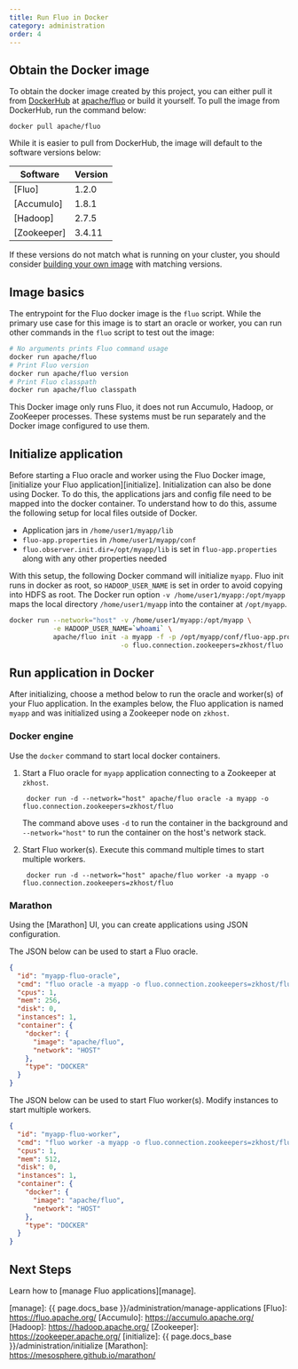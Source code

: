 ```yaml
---
title: Run Fluo in Docker
category: administration
order: 4
---
```


## Obtain the Docker image

To obtain the docker image created by this project, you can either pull it from [DockerHub] at
[apache/fluo][fluo-dockerhub] or build it yourself. To pull the image from DockerHub, run the command below:

    docker pull apache/fluo

While it is easier to pull from DockerHub, the image will default to the software versions below:

| Software    | Version |
|-------------|---------|
| [Fluo]      | 1.2.0   |
| [Accumulo]  | 1.8.1   |
| [Hadoop]    | 2.7.5   |
| [Zookeeper] | 3.4.11   |

If these versions do not match what is running on your cluster, you should consider [building
your own image][build-image] with matching versions.

## Image basics

The entrypoint for the Fluo docker image is the `fluo` script. While the primary use
case for this image is to start an oracle or worker, you can run other commands in the
`fluo` script to test out the image:

```bash
# No arguments prints Fluo command usage
docker run apache/fluo
# Print Fluo version
docker run apache/fluo version
# Print Fluo classpath
docker run apache/fluo classpath
```

This Docker image only runs Fluo, it does not run Accumulo, Hadoop, or
ZooKeeper processes.  These systems must be run separately and the Docker image
configured to use them.


## Initialize application

Before starting a Fluo oracle and worker using the Fluo Docker image,
[initialize your Fluo application][initialize].  Initialization can also be
done using Docker.  To do this, the applications jars and config file need to
be mapped into the docker container.  To understand how to do this, assume the
following setup for local files outside of Docker.

 * Application jars in `/home/user1/myapp/lib`
 * `fluo-app.properties` in `/home/user1/myapp/conf`
 * `fluo.observer.init.dir=/opt/myapp/lib` is set in `fluo-app.properties` along with any other properties needed

With this setup, the following Docker command will initialize `myapp`. Fluo
init runs in docker as root, so `HADOOP_USER_NAME` is set in order to avoid
copying into HDFS as root.  The Docker run option `-v
/home/user1/myapp:/opt/myapp` maps the local directory `/home/user1/myapp` into
the container at `/opt/myapp`.

```bash
docker run --network="host" -v /home/user1/myapp:/opt/myapp \
           -e HADOOP_USER_NAME=`whoami` \
           apache/fluo init -a myapp -f -p /opt/myapp/conf/fluo-app.properties \
                            -o fluo.connection.zookeepers=zkhost/fluo
```

## Run application in Docker

After initializing, choose a method below to run the oracle and worker(s) of your Fluo application. In the examples below, the Fluo
application is named `myapp` and was initialized using a Zookeeper node on `zkhost`.

### Docker engine

Use the `docker` command to start local docker containers.

1. Start a Fluo oracle for `myapp` application connecting to a Zookeeper at `zkhost`.

        docker run -d --network="host" apache/fluo oracle -a myapp -o fluo.connection.zookeepers=zkhost/fluo

    The command above uses `-d` to run the container in the background and `--network="host"` to run the container
    on the host's network stack.

2. Start Fluo worker(s). Execute this command multiple times to start multiple workers.

        docker run -d --network="host" apache/fluo worker -a myapp -o fluo.connection.zookeepers=zkhost/fluo

### Marathon

Using the [Marathon] UI, you can create applications using JSON configuration.

The JSON below can be used to start a Fluo oracle.

```json
{
  "id": "myapp-fluo-oracle",
  "cmd": "fluo oracle -a myapp -o fluo.connection.zookeepers=zkhost/fluo",
  "cpus": 1,
  "mem": 256,
  "disk": 0,
  "instances": 1,
  "container": {
    "docker": {
      "image": "apache/fluo",
      "network": "HOST"
    },
    "type": "DOCKER"
  }
}
```

The JSON below can be used to start Fluo worker(s). Modify instances to start multiple workers.

```json
{
  "id": "myapp-fluo-worker",
  "cmd": "fluo worker -a myapp -o fluo.connection.zookeepers=zkhost/fluo",
  "cpus": 1,
  "mem": 512,
  "disk": 0,
  "instances": 1,
  "container": {
    "docker": {
      "image": "apache/fluo",
      "network": "HOST"
    },
    "type": "DOCKER"
  }
}
```

## Next Steps

Learn how to [manage Fluo applications][manage].

[DockerHub]: https://hub.docker.com/
[fluo-dockerhub]: https://hub.docker.com/r/apache/fluo/
[build-image]: https://github.com/apache/fluo-docker/blob/main/README.md#build-the-docker-image
[manage]: {{ page.docs_base }}/administration/manage-applications
[Fluo]: https://fluo.apache.org/
[Accumulo]: https://accumulo.apache.org/
[Hadoop]: https://hadoop.apache.org/
[Zookeeper]: https://zookeeper.apache.org/
[initialize]: {{ page.docs_base }}/administration/initialize
[Marathon]: https://mesosphere.github.io/marathon/

